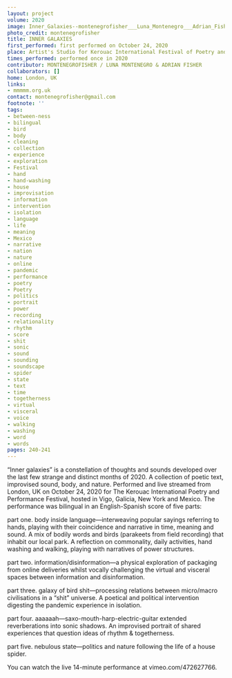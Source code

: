 ```yaml
---
layout: project
volume: 2020
image: Inner_Galaxies--montenegrofisher___Luna_Montenegro___Adrian_Fisher.jpg
photo_credit: montenegrofisher
title: INNER GALAXIES
first_performed: first performed on October 24, 2020
place: Artist's Studio for Kerouac International Festival of Poetry and Performance. 
times_performed: performed once in 2020
contributor: MONTENEGROFISHER / LUNA MONTENEGRO & ADRIAN FISHER
collaborators: []
home: London, UK
links:
- mmmmm.org.uk
contact: montenegrofisher@gmail.com
footnote: ''
tags:
- between-ness
- bilingual
- bird
- body
- cleaning
- collection
- experience
- exploration
- Festival
- hand
- hand-washing
- house
- improvisation
- information
- intervention
- isolation
- language
- life
- meaning
- Mexico
- narrative
- nation
- nature
- online
- pandemic
- performance
- poetry
- Poetry
- politics
- portrait
- power
- recording
- relationality
- rhythm
- score
- shit
- sonic
- sound
- sounding
- soundscape
- spider
- state
- text
- time
- togetherness
- virtual
- visceral
- voice
- walking
- washing
- word
- words
pages: 240-241
---
```


“Inner galaxies” is a constellation of thoughts and sounds developed over the last few strange and distinct months of 2020. A collection of poetic text, improvised sound, body, and nature. Performed and live streamed from London, UK on October 24, 2020 for The Kerouac International Poetry and Performance Festival, hosted in Vigo, Galicia, New York and Mexico. The performance was bilingual in an English-Spanish score of five parts:

part one. body inside language—interweaving popular sayings referring to hands, playing with their coincidence and narrative in time, meaning and sound. A mix of bodily words and birds (parakeets from field recording) that inhabit our local park. A reflection on commonality, daily activities, hand washing and walking, playing with narratives of power structures.

part two. information/disinformation—a physical exploration of packaging from online deliveries whilst vocally challenging the virtual and visceral spaces between information and disinformation. 

part three. galaxy of bird shit—processing relations between micro/macro civilisations in a “shit” universe. A poetical and political intervention digesting the pandemic experience in isolation.

part four. aaaaaah—saxo-mouth-harp-electric-guitar extended reverberations into sonic shadows. An improvised portrait of shared experiences that question ideas of rhythm &amp; togetherness.

part five. nebulous state—politics and nature following the life of a house spider.

You can watch the live 14-minute performance at vimeo.com/472627766.